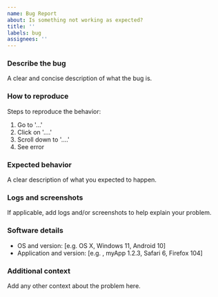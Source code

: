 ```yaml
---
name: Bug Report
about: Is something not working as expected?
title: ''
labels: bug
assignees: ''
---
```


<!--
BEFORE SUBMITTING: 
1) Please search to make sure this issue has not been opened already
2) If this is a implementation question or trouble with your personal project, please post on StackExchange. This will get your question answered more quickly and make it easier for other devs to find the answer in the future.
-->

### Describe the bug
A clear and concise description of what the bug is.

### How to reproduce
Steps to reproduce the behavior:
1. Go to '...'
2. Click on '....'
3. Scroll down to '....'
4. See error

### Expected behavior
A clear description of what you expected to happen.

### Logs and screenshots
If applicable, add logs and/or screenshots to help explain your problem.

### Software details
 - OS and version: [e.g. OS X, Windows 11, Android 10]
 - Application and version: [e.g. , myApp 1.2.3, Safari 6, Firefox 104]

### Additional context
Add any other context about the problem here.
